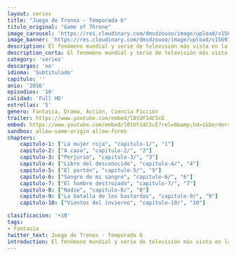 ```yaml
---
layout: series
title: "Juego de Tronos - Temporada 6"
titulo_original: "Game of Throne"
image_carousel: 'https://res.cloudinary.com/dmsdzouoo/image/upload/v1569176892/juego6-min_oz8nrb.jpg'
image_banner: 'https://res.cloudinary.com/dmsdzouoo/image/upload/v1569176893/cq5dam.web_.1200.675-678x381-min_lniy1l.jpg'
description: El fenómeno mundial y serie de televisión más vista en la historia de HBO, Game of Thrones, continúa siendo un rotundo éxito para el canal. Este año, después de los sorprendentes acontecimientos ocurridos en el episodio final de la Temporada 5 - desde el sangriento destino de Jon Snow a manos de los amotinados de Castle Black y el escape de Daenerys de una muerte segura en las arenas de Meereen, hasta la humillación pública de Cersei en King's Landing - los sobrevivientes en Westeros y Essos se reagrupan para continuar, sin pausas, hacia sus destinos inciertos. Rostros familiares forjarán nuevas alianzas para mejorar sus oportunidades de supervivencia, mientras nuevos personajes aparecerán para desafiar el balance de poder en el norte, sur, este y oeste.
description_corta: El fenómeno mundial y serie de televisión más vista en la historia de HBO, Game of Thrones, continúa siendo un rotundo éxito para el canal. Este año, después de los sorprendentes acontecimientos ocurridos en el episodio final de la Temporada 5 - desde el sangriento destino de
category: 'series'
descargas: 'no'
idioma: 'Subtitulado'
capitulo: ''
anio: '2016'
episodios: '10'
calidad: 'Full HD'
estrellas: '5'
genero: Fantasia, Drama, Acción, Ciencia Ficción
trailer: https://www.youtube.com/embed/l8tUY14C5cE
embed: https://www.youtube.com/embed/l8tUY14C5cE?rel=0&amp;hd=1&border=0&wmode=opaque&enablejsapi=1&modestbranding=1&controls=1&showinfo=1
sandbox: allow-same-origin allow-forms 
chapters:
    capitulo-1: ["La mujer roja", "capitulo-1/", "1"]
    capitulo-2: ["A casa", "capitulo-2/", "2"]
    capitulo-3: ["Perjurio", "capitulo-3/", "3"]
    capitulo-4: ["Libro del desconocido", "capitulo-4/", "4"]
    capitulo-5: ["El portón", "capitulo-5/", "5"]
    capitulo-6: ["Sangre de mi sangre", "capitulo-6/", "6"]
    capitulo-7: ["El hombre destrozado", "capitulo-7/", "7"]
    capitulo-8: ["Nadie", "capitulo-8/", "8"]
    capitulo-9: ["La batalla de los bastardos", "capitulo-9/", "9"]
    capitulo-10: ["Vientos del invierno", "capitulo-10/", "10"]

clasificacion: '+10'
tags:
- Fantasia
twitter_text: Juego de Tronos - Temporada 6
introduction: El fenómeno mundial y serie de televisión más vista en la historia de HBO, Game of Thrones, continúa siendo un rotundo éxito para el canal. Este año, después de los sorprendentes acontecimientos ocurridos en el episodio final de la Temporada 5 - desde el sangriento destino de
---
```












